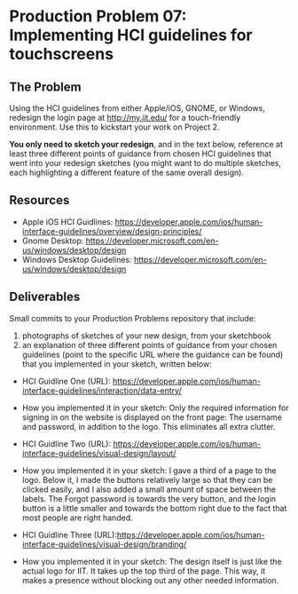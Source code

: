 # Production Problem 07: Implementing HCI guidelines for touchscreens

## The Problem

Using the HCI guidelines from either Apple/iOS, GNOME, or Windows, redesign the login page at
http://my.iit.edu/ for a touch-friendly environment. Use this to kickstart your work on Project 2.

**You only need to sketch your redesign**, and in the text below, reference at least three different
points of guidance from chosen HCI guidelines that went into your redesign sketches (you might
want to do multiple sketches, each highlighting a different feature of the same overall design).

## Resources

* Apple iOS HCI Guidlines:
  https://developer.apple.com/ios/human-interface-guidelines/overview/design-principles/
* Gnome Desktop:
  https://developer.microsoft.com/en-us/windows/desktop/design
* Windows Desktop Guidelines:
  https://developer.microsoft.com/en-us/windows/desktop/design

## Deliverables

Small commits to your Production Problems repository that include:

1) photographs of sketches of your new design, from your sketchbook
2) an explanation of three different points of guidance from your chosen guidelines (point to the
   specific URL where the guidance can be found) that you implemented in your sketch, written below:

* HCI Guidline One (URL): https://developer.apple.com/ios/human-interface-guidelines/interaction/data-entry/
* How you implemented it in your sketch: Only the required information for signing in on the website is 
displayed on the front page: The username and password, in addition to the logo. This eliminates all 
extra clutter.

* HCI Guidline Two (URL): https://developer.apple.com/ios/human-interface-guidelines/visual-design/layout/
* How you implemented it in your sketch: I gave a third of a page to the logo. Below it, I made the buttons relatively large so that they can be
clicked easily, and I also added a small amount of space between the labels. The Forgot password is 
towards the very button, and the login button is a little smaller and towards the bottom right due
to the fact that most people are right handed.

* HCI Guidline Three (URL):https://developer.apple.com/ios/human-interface-guidelines/visual-design/branding/
* How you implemented it in your sketch: The design itself is just like the actual logo for IIT. It
takes up the top third of the page. This way, it makes a presence without blocking out any other needed
information.
